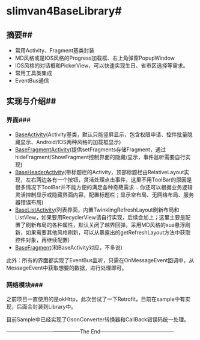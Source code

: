 # slimvan4BaseLibrary#

## 摘要##

+ 常用Activity、Fragment基类封装
+ MD风格或是IOS风格的Progress加载框、右上角弹窗PopupWindow
+ IOS风格的对话框和PickerView，可以快速实现生日、省市区选择等需求。
+ 常用工具类集成
+ EventBus通信

## 实现与介绍##

### 界面###

+ [BaseActivity](https://github.com/slimvan/slimvan4BaseLibrary/blob/master/library/src/main/java/com/xingyun/slimvan/activity/BaseActivity.java)(Activity基类，默认只能竖屏显示，包含权限申请、控件批量隐藏显示、Android/IOS两种风格的加载框显示)
+ [BaseFragmentActivity](https://github.com/slimvan/slimvan4BaseLibrary/blob/master/library/src/main/java/com/xingyun/slimvan/activity/BaseFragmentActivity.java)(提供setFragments存储Fragment，通过hideFragment/ShowFragment控制界面的隐藏/显示，事件监听需要自行实现)
+ [BaseHeaderActivity](https://github.com/slimvan/slimvan4BaseLibrary/blob/master/library/src/main/java/com/xingyun/slimvan/activity/BaseHeaderActivity.java)(带标题栏的Activity，顶部标题栏由RelativeLayout实现，左右两边各有一个按钮，灵活处理点击事件，这里不用ToolBar的原因是很多情况下ToolBar并不能方便的满足各种奇葩需求… 你还可以根据业务逻辑灵活控制显示或隐藏界面内容，配置标题栏；显示空布局、无网络布局、服务器错误布局)
+ [BaseListActivity](https://github.com/slimvan/slimvan4BaseLibrary/blob/master/library/src/main/java/com/xingyun/slimvan/activity/BaseListActivity.java)(列表界面，内置TwinklingRefreshLayout刷新布局和ListView，如果要用RecyclerView请自行实现，后续会加上；这里主要是配置了刷新布局的各种属性，默认关闭了越界回弹，采用MD风格的xua悬浮刷新，如果需要其他风格刷新，可以从暴露出的getRefreshLayout方法中获取控件对象，再继续配置)
+ [BaseFragment](https://github.com/slimvan/slimvan4BaseLibrary/blob/master/library/src/main/java/com/xingyun/slimvan/fragment/BaseFragment.java)(和BaseActivity对应，不多说)

此外：所有的界面都实现了EventBus监听，只需在OnMessageEvent回调中，从MessageEvent中获取想要的数据，进行处理即可。



### 网络模块###

之前项目一直使用的是okHttp，此次尝试了一下Retrofit，目前在sample中有实现，后面会封装到Library中。

目前Sample中已经实现了GsonConverter转换器和CallBack错误码统一处理。





——————————————The End——————————————


